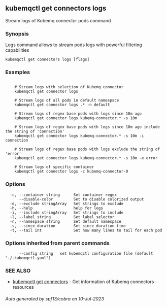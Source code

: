 ## kubemqctl get connectors logs

Stream logs of Kubemq connector pods command

### Synopsis

Logs command allows to stream pods logs with powerful filtering capabilities

```
kubemqctl get connectors logs [flags]
```

### Examples

```

	# Stream logs with selection of Kubemq connector
	kubemqctl get connector logs

	# Stream logs of all pods in default namespace
	kubemqctl get connector logs .* -n default

	# Stream logs of regex base pods with logs since 10m ago
	kubemqctl get connector logs kubemq-connector.* -s 10m

	# Stream logs of regex base pods with logs since 10m ago include the string of 'connection'
	kubemqctl get connector logs kubemq-connector.* -s 10m -i connection

	# Stream logs of regex base pods with logs exclude the string of 'error'
	kubemqctl get connector logs kubemq-connector.* -s 10m -e error

	# Stream logs of specific container
	kubemqctl get connector logs -c kubemq-connector-0

```

### Options

```
  -c, --container string      Set container regex
      --disable-color         Set to disable colorized output
  -e, --exclude stringArray   Set strings to exclude
  -h, --help                  help for logs
  -i, --include stringArray   Set strings to include
  -l, --label string          Set label selector
  -n, --namespace string      Set default namespace
  -s, --since duration        Set since duration time
  -t, --tail int              Set how many lines to tail for each pod
```

### Options inherited from parent commands

```
      --config string   set kubemqctl configuration file (default "./.kubemqctl.yaml")
```

### SEE ALSO

* [kubemqctl get connectors](kubemqctl_get_connectors.md)	 - Get information of Kubemq connectors resources

###### Auto generated by spf13/cobra on 10-Jul-2023
